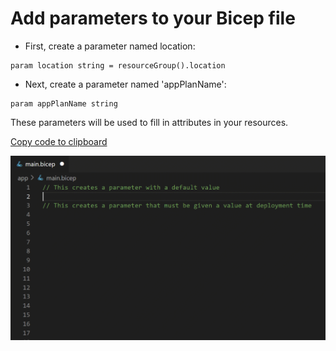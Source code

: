 # Add parameters to your Bicep file

* First, create a parameter named location:
```bicep
param location string = resourceGroup().location
```
* Next, create a parameter named 'appPlanName':
```bicep
param appPlanName string
```

These parameters will be used to fill in attributes in your resources.

<!--- See https://github.com/Microsoft/vscode/issues/69757 for details of how to pass arguments -->
[Copy code to clipboard](command:bicep.gettingStarted.copyToClipboard?%7B%22step%22%3A%22params%22%7D)

![Typing parameters into Bicep](2_Type_Params.gif)
